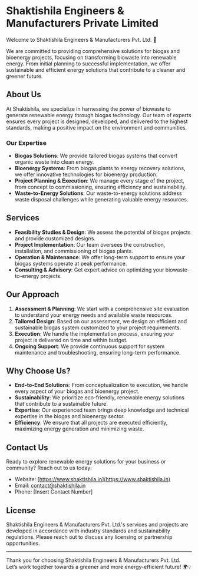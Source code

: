 # Shaktishila Engineers & Manufacturers Private Limited

Welcome to Shaktishila Engineers & Manufacturers Pvt. Ltd. 🌱

We are committed to providing comprehensive solutions for biogas and bioenergy projects, focusing on transforming biowaste into renewable energy. From initial planning to successful implementation, we offer sustainable and efficient energy solutions that contribute to a cleaner and greener future.

## About Us

At Shaktishila, we specialize in harnessing the power of biowaste to generate renewable energy through biogas technology. Our team of experts ensures every project is designed, developed, and delivered to the highest standards, making a positive impact on the environment and communities.

### Our Expertise

- **Biogas Solutions**: We provide tailored biogas systems that convert organic waste into clean energy.
- **Bioenergy Systems**: From biogas plants to energy recovery solutions, we offer innovative technologies for bioenergy production.
- **Project Planning & Execution**: We manage every stage of the project, from concept to commissioning, ensuring efficiency and sustainability.
- **Waste-to-Energy Solutions**: Our waste-to-energy solutions address waste disposal challenges while generating valuable energy resources.

## Services

- **Feasibility Studies & Design**: We assess the potential of biogas projects and provide customized designs.
- **Project Implementation**: Our team oversees the construction, installation, and commissioning of biogas plants.
- **Operation & Maintenance**: We offer long-term support to ensure your biogas systems operate at peak performance.
- **Consulting & Advisory**: Get expert advice on optimizing your biowaste-to-energy projects.

## Our Approach

1. **Assessment & Planning**: We start with a comprehensive site evaluation to understand your energy needs and available waste resources.
2. **Tailored Design**: Based on our assessment, we design an efficient and sustainable biogas system customized to your project requirements.
3. **Execution**: We handle the implementation process, ensuring your project is delivered on time and within budget.
4. **Ongoing Support**: We provide continuous support for system maintenance and troubleshooting, ensuring long-term performance.

## Why Choose Us?

- **End-to-End Solutions**: From conceptualization to execution, we handle every aspect of your biogas and bioenergy project.
- **Sustainability**: We prioritize eco-friendly, renewable energy solutions that contribute to a sustainable future.
- **Expertise**: Our experienced team brings deep knowledge and technical expertise in the biogas and bioenergy sector.
- **Efficiency**: We ensure that all projects are executed efficiently, maximizing energy generation and minimizing waste.

## Contact Us

Ready to explore renewable energy solutions for your business or community? Reach out to us today:

- Website: [https://www.shaktishila.in](https://www.shaktishila.in)
- Email: [contact@shaktishila.in](mailto:contact@shaktishila.in)
- Phone: [Insert Contact Number]

## License

Shaktishila Engineers & Manufacturers Pvt. Ltd.'s services and projects are developed in accordance with industry standards and sustainability regulations. Please reach out to discuss any licensing or partnership opportunities.

---

Thank you for choosing Shaktishila Engineers & Manufacturers Pvt. Ltd. Let’s work together towards a greener and more energy-efficient future! 🌍💡
